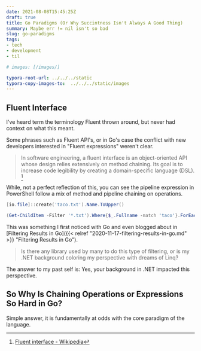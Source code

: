 ```yaml
---
date: 2021-08-08T15:45:25Z
draft: true
title: Go Paradigms (Or Why Succintness Isn't Always A Good Thing)
summary: Maybe err != nil isn't so bad
slug: go-paradigms
tags:
- tech
- development
- til

# images: [/images/]

typora-root-url: ../../../static
typora-copy-images-to:  ../../../static/images
---
```


## Fluent Interface

I've heard term the terminology Fluent thrown around, but never had context on what this meant.

Some phrases such as Fluent API's, or in Go's case the conflict with new developers interested in "Fluent expressions" weren't clear.

> In software engineering, a fluent interface is an object-oriented API whose design relies extensively on method chaining. Its goal is to increase code legibility by creating a domain-specific language (DSL). [^fluent-interface]

While, not a perfect reflection of this, you can see the pipeline expression in PowerShell follow a mix of method and pipeline chaining on operations.

```powershell
[io.file]::create('taco.txt').Name.ToUpper()

(Get-ChildItem -Filter '*.txt').Where{$_.Fullname -match 'taco'}.ForEach{ $_ | Copy-Item}
```

This was something I first noticed with Go and even blogged about in [Filtering Results in Go]({{< relref "2020-11-17-filtering-results-in-go.md" >}} "Filtering Results in Go").

> Is there any library used by many to do this type of filtering, or is my .NET background coloring my perspective with dreams of Linq?

The answer to my past self is: Yes, your background in .NET impacted this perspective.

## So Why Is Chaining Operations or Expressions So Hard in Go?

Simple answer, it is fundamentally at odds with the core paradigm of the language.

[^fluent-interface]: [Fluent interface - Wikipedia](https://en.wikipedia.org/wiki/Fluent_interface)
